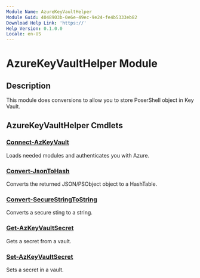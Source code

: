 ```yaml
---
Module Name: AzureKeyVaultHelper
Module Guid: 4048903b-0e6e-49ec-9e24-fe4b5333eb82
Download Help Link: 'https://'
Help Version: 0.1.0.0
Locale: en-US
---
```


# AzureKeyVaultHelper Module
## Description
This module does conversions to  allow you to store PoserShell object in Key Vault.

## AzureKeyVaultHelper Cmdlets
### [Connect-AzKeyVault](Docs/Connect-AzKeyVault.md)
Loads needed modules and authenticates you with Azure.

### [Convert-JsonToHash](Docs/Convert-JsonToHash.md)
Converts the returned JSON/PSObject object to a HashTable.

### [Convert-SecureStringToString](Docs/Convert-SecureStringToString.md)
Converts a secure sting to a string.

### [Get-AzKeyVaultSecret](Docs/Get-AzKeyVaultSecret.md)
Gets a secret from a vault.

### [Set-AzKeyVaultSecret](Docs/Set-AzKeyVaultSecret.md)
Sets a secret in a vault.